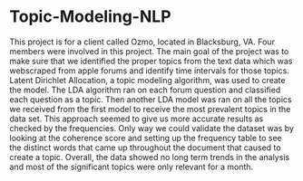 # Topic-Modeling-NLP
This project is for a client called Ozmo, located in Blacksburg, VA.
Four members were involved in this project.
The main goal of the project was to make sure that we identified the proper topics from the text data which was webscraped from apple forums and identify time intervals for those topics. 
Latent Dirichlet Allocation, a topic modeling algorithm, was used to create the model. The LDA algorithm ran on each forum question and classified each question as a topic. Then another LDA model was ran on all the topics we received from the first model to receive the most prevalent topics in the data set. This approach seemed to give us more accurate results as checked by the frequencies. 
Only way we could validate the dataset was by looking at the coherence score and setting up the frequency table to see the distinct words that came up throughout the document that caused to create a topic.
Overall, the data showed no long term trends in the analysis and most of the significant topics were only relevant for a month.
